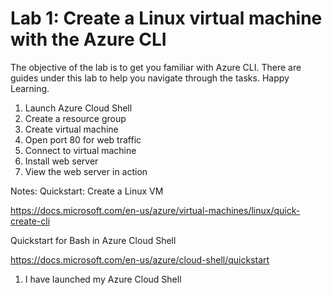 # Lab 1: Create a Linux virtual machine with the Azure CLI

The objective of the lab is to get you familiar with Azure CLI.
There are guides under this lab to help you navigate through the tasks. 
Happy Learning.


1. Launch Azure Cloud Shell
2. Create a resource group
3. Create virtual machine
4. Open port 80 for web traffic
5. Connect to virtual machine
6. Install web server
7. View the web server in action



Notes:
Quickstart: Create a Linux VM

https://docs.microsoft.com/en-us/azure/virtual-machines/linux/quick-create-cli

Quickstart for Bash in Azure Cloud Shell

https://docs.microsoft.com/en-us/azure/cloud-shell/quickstart



1. I have launched my Azure Cloud Shell